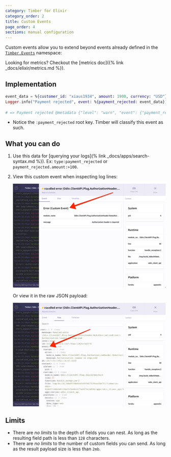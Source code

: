 ```yaml
---
category: Timber for Elixir
category_order: 2
title: Custom Events
page_order: 4
sections: manual configuration
---
```


Custom events allow you to extend beyond events already defined in
the [`Timber.Events`](https://github.com/timberio/timber-elixir/tree/master/lib/timber/events) namespace:

Looking for metrics? Checkout the [metrics doc]({% link _docs/elixir/metrics.md %}).


## Implementation

```elixir
event_data = %{customer_id: "xiaus1934", amount: 1900, currency: "USD"}
Logger.info("Payment rejected", event: %{payment_rejected: event_data})

# => Payment rejected @metadata {"level": "warn", "event": {"payment_rejected": {"customer_id": "xiaus1934", "amount": 100, "reason": "Card expired"}}, "context": {...}}
```

* Notice the `:payment_rejected` root key. Timber will classify this event as such.


## What you can do

1. Use this data for [querying your logs](% link _docs/apps/search-syntax.md %}). Ex: `type:payment_rejected` or `payment_rejected.amount:>100`.
2. View this custom event when inspecting log lines:

   ![Event panels](/assets/img/docs/event-panel.png)

   Or view it in the raw JSON payload:

   ![Event raw](/assets/img/docs/event-raw.png)


## Limits

* There are *no limits* to the depth of fields you can nest. As long as the resulting field path is less than `128` characters.
* There are *no limits* to the number of custom fields you can send. As long as the result payload size is less than `2mb`.